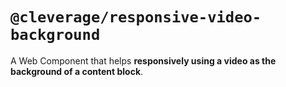 # `@cleverage/responsive-video-background`

A Web Component that helps **responsively using a video as the background of a content block**.

